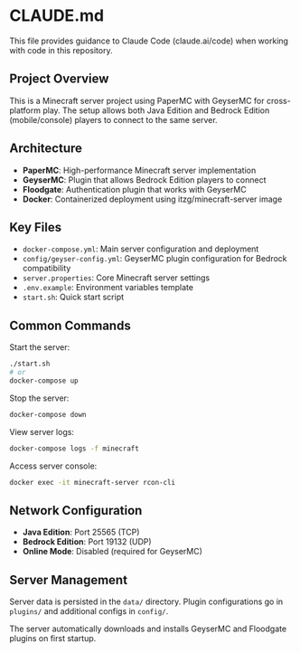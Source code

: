 # CLAUDE.md

This file provides guidance to Claude Code (claude.ai/code) when working with code in this repository.

## Project Overview

This is a Minecraft server project using PaperMC with GeyserMC for cross-platform play. The setup allows both Java Edition and Bedrock Edition (mobile/console) players to connect to the same server.

## Architecture

- **PaperMC**: High-performance Minecraft server implementation
- **GeyserMC**: Plugin that allows Bedrock Edition players to connect
- **Floodgate**: Authentication plugin that works with GeyserMC
- **Docker**: Containerized deployment using itzg/minecraft-server image

## Key Files

- `docker-compose.yml`: Main server configuration and deployment
- `config/geyser-config.yml`: GeyserMC plugin configuration for Bedrock compatibility
- `server.properties`: Core Minecraft server settings
- `.env.example`: Environment variables template
- `start.sh`: Quick start script

## Common Commands

Start the server:
```bash
./start.sh
# or
docker-compose up
```

Stop the server:
```bash
docker-compose down
```

View server logs:
```bash
docker-compose logs -f minecraft
```

Access server console:
```bash
docker exec -it minecraft-server rcon-cli
```

## Network Configuration

- **Java Edition**: Port 25565 (TCP)
- **Bedrock Edition**: Port 19132 (UDP)
- **Online Mode**: Disabled (required for GeyserMC)

## Server Management

Server data is persisted in the `data/` directory. Plugin configurations go in `plugins/` and additional configs in `config/`.

The server automatically downloads and installs GeyserMC and Floodgate plugins on first startup.